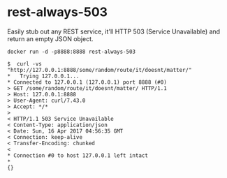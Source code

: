 # rest-always-503

Easily stub out any REST service, it'll HTTP 503 (Service Unavailable) and return an empty JSON object.

```
docker run -d -p8888:8888 rest-always-503
```

```
$  curl -vs "http://127.0.0.1:8888/some/random/route/it/doesnt/matter/"
*   Trying 127.0.0.1...
* Connected to 127.0.0.1 (127.0.0.1) port 8888 (#0)
> GET /some/random/route/it/doesnt/matter/ HTTP/1.1
> Host: 127.0.0.1:8888
> User-Agent: curl/7.43.0
> Accept: */*
>
< HTTP/1.1 503 Service Unavailable
< Content-Type: application/json
< Date: Sun, 16 Apr 2017 04:56:35 GMT
< Connection: keep-alive
< Transfer-Encoding: chunked
<
* Connection #0 to host 127.0.0.1 left intact
*
{}
```